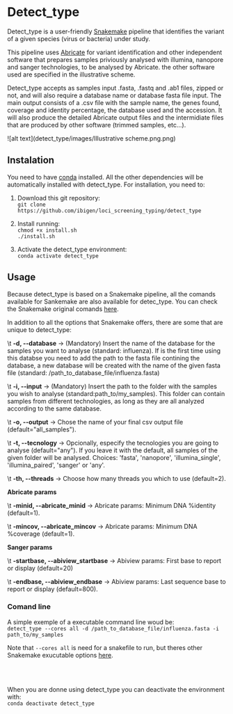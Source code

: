# Detect_type


Detect_type is a user-friendly [Snakemake](https://snakemake.readthedocs.io/en/stable/index.html) pipeline that identifies the variant of a given species (virus or bacteria) under study.

This pipeline uses [Abricate](https://github.com/tseemann/abricate) for variant identification and other independent software that prepares samples priviously analysed with illumina, nanopore and sanger technologies, to be analysed by Abricate.
the other software used are specified in the illustrative scheme.

Detect_type accepts as samples input .fasta, .fastq and .ab1 files, zipped or not, and will also require a database name or database fasta file input. 
The main output consists of a .csv file with the sample name, the genes found, coverage and identity percentage, the database used and the accession.
It will also produce the detailed Abricate output files and the intermidiate files that are produced by other software (trimmed samples, etc...).


![alt text](detect_type/images/Illustrative scheme.png.png)


## Instalation
You need to have  [conda](https://docs.conda.io/projects/conda/en/latest/user-guide/install/index.html) installed.
All the other dependencies will be automatically installed with detect_type.
For installation, you need to:

1. Download this git repository:<br>
`git clone https://github.com/ibigen/loci_screening_typing/detect_type`

2. Install running:<br>
`chmod +x install.sh`<br>
`./install.sh`

3. Activate the detect_type environment:<br>
`conda activate detect_type`

## Usage
Because detect_type is based on a Snakemake pipeline, all the comands available for Sankemake are also 
available for detec_type. You can check the Snakemake original comands [here](https://snakemake.readthedocs.io/en/v5.1.4/executable.html).

In addition to all the options that Snakemake offers, there are some that are unique to detect_type:

\t **-d, --database** &rarr;  (Mandatory) Insert the name of the database for the samples you want to analyse (standard: influenza). If is the first time using this databse you need to add the path to the fasta file contining the database, a new database will be created with the name of the given fasta file (standard: /path_to_database_file/influenza.fasta)


\t **-i, --input**  &rarr; (Mandatory) Insert the path to the folder with the samples you wish to analyse (standard:path_to/my_samples). This folder can contain samples from different technologies, as long as they are all analyzed according to the same database.


\t **-o, --output**  &rarr; Chose the name of your final csv output file (default="all_samples").


\t **-t, --tecnology**  &rarr;  Opcionally, especify the tecnologies you are going to analyse (default="any"). If you leave it with the default, all samples of the given folder will be analysed. Choices: 'fasta', 'nanopore', 'illumina_single', 'illumina_paired', 'sanger' or 'any'.


\t **-th, --threads** &rarr; Choose how many threads you which to use (default=2).

**Abricate params**

\t **-minid, --abricate_minid** &rarr; Abricate params: Minimum DNA %identity (default=1).


\t **-mincov, --abricate_mincov** &rarr; Abricate params: Minimum DNA %coverage (default=1).

**Sanger params**

\t **-startbase, --abiview_startbase** &rarr; Abiview params: First base to report or display (default=20)


\t **-endbase, --abiview_endbase** &rarr; Abiview params: Last sequence base to report or display (default=800).


### Comand line

A simple exemple of a executable command line woud be:<br>
`detect_type --cores all -d /path_to_database_file/influenza.fasta -i path_to/my_samples`

Note that `--cores all` is need for a snakefile to run, but theres other Snakemake exucutable options  [here](https://snakemake.readthedocs.io/en/v5.1.4/executable.html).

<br>
<br>


When you are donne using detect_type you can deactivate the environment with:<br>
`conda deactivate detect_type`
